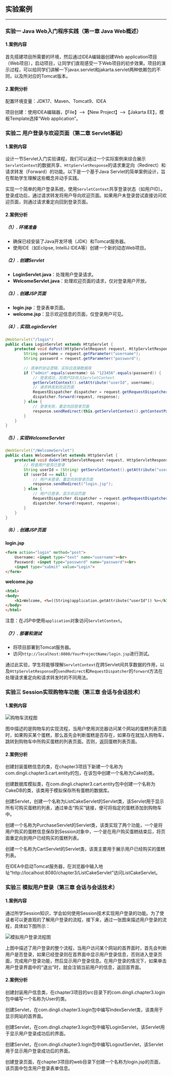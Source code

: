## 实验案例

---------

### 实验一 Java Web入门程序实践（第一章 Java Web概述）

#### 1.案例内容

首先搭建项目所需要的环境，然后通过IDEA编辑器创建Web application项目（Web项目），启动项目，让同学们直观感受一下Web项目的初步效果。项目的演示过程，可以给同学们讲解一下javax.servlet和jakarta.servlet两种依赖包的不同，以及所对应的Tomcat版本。

#### 2.案例分析

配置环境变量：JDK17、Maven、Tomcat9、IDEA

项目创建：使用IDEA编辑器，【File】—>【New Project】—>【Jakarta EE】，模板Template选择“Web application”。



### 实验二 用户登录与欢迎页面（第二章 Servlet基础）

#### 1.案例内容

设计一节Servlet入门实验课程，我们可以通过一个实际案例来综合展示`ServletContext`的数据共享、`HttpServletResponse`的请求重定向（Redirect）和请求转发（Forward）的功能。以下是一个基于Java Servlet的简单案例设计，旨在帮助学生理解这些概念并动手实践。

实现一个简单的用户登录系统，使用`ServletContext`共享登录状态（如用户ID）。登录成功后，通过请求转发将用户导向欢迎页面。如果用户未登录尝试直接访问欢迎页面，则通过请求重定向回到登录页面。

#### 2.案例分析

##### （1）. 环境准备

- 确保已经安装了Java开发环境（JDK）和Tomcat服务器。
- 使用IDE（如Eclipse, IntelliJ IDEA等）创建一个新的动态Web项目。

##### （2）. 创建Servlet

- **LoginServlet.java**：处理用户登录请求。
- **WelcomeServlet.java**：处理欢迎页面的请求，仅对登录用户开放。

##### （3）. 创建JSP页面

- **login.jsp**：登录表单页面。
- **welcome.jsp**：显示欢迎信息的页面，仅登录用户可见。

##### （4）. 实现LoginServlet

```java
@WebServlet("/login")  
public class LoginServlet extends HttpServlet {  
    protected void doPost(HttpServletRequest request, HttpServletResponse response) throws ServletException, IOException {  
        String username = request.getParameter("username");  
        String password = request.getParameter("password");  
  
        // 简单的验证逻辑，实际应连接数据库  
        if ("admin".equals(username) && "123456".equals(password)) {  
            // 登录成功，将用户ID存入ServletContext  
            getServletContext().setAttribute("userId", username);  
            // 请求转发到欢迎页面  
            RequestDispatcher dispatcher = request.getRequestDispatcher("/WelcomeServlet");  
            dispatcher.forward(request, response);  
        } else {  
            // 登录失败，重定向回登录页面  
            response.sendRedirect(this.getServletContext().getContextPath() + "login.jsp");  
        }  
    }  
}
```

##### （5）. 实现WelcomeServlet

```java
@WebServlet("/WelcomeServlet")  
public class WelcomeServlet extends HttpServlet {  
    protected void doGet(HttpServletRequest request, HttpServletResponse response) throws ServletException, IOException {  
        // 检查用户是否已登录  
        String userId = (String) getServletContext().getAttribute("userId");  
        if (userId == null) {  
            // 用户未登录，重定向到登录页面  
            response.sendRedirect("login.jsp");  
        } else {  
            // 用户已登录，显示欢迎页面  
            RequestDispatcher dispatcher = request.getRequestDispatcher("/welcome.jsp");  
            dispatcher.forward(request, response);  
        }  
    }  
}
```

##### （6）. 创建JSP页面

**login.jsp**

```html
<form action="login" method="post">  
    Username: <input type="text" name="username"><br>  
    Password: <input type="password" name="password"><br>  
    <input type="submit" value="Login">  
</form>
```

**welcome.jsp**

```html
<html>  
<body>  
    <h1>Welcome, <%=((String)application.getAttribute("userId")) %></h1>  
</body>  
</html>
```

注意：在JSP中使用`application`对象访问`ServletContext`。

##### （7）. 部署和测试

- 将项目部署到Tomcat服务器。
- 访问`http://localhost:8080/YourProjectName/login.jsp`进行测试。

通过此实验，学生将能够理解`ServletContext`在跨Servlet间共享数据的作用，以及`HttpServletResponse`的`sendRedirect`和`RequestDispatcher`的`forward`方法在处理请求重定向和请求转发时的不同用法。



### 实验三 Session实现购物车功能（第三章 会话与会话技术）

#### 1.案例内容

![购物车流程图](https://img.picgo.net/2024/08/28/1fd61ffde254f49109f9d9bfd3264f076850a46d74df784e.png)

图中描述的是购物车的实现流程，当用户使用浏览器访问某个网站的蛋糕列表页面时，如果购买某个蛋糕，那么首先会判断蛋糕是否存在，如果存在就加入购物车，跳转到购物车中所购买蛋糕的列表页面。否则，返回蛋糕列表页面。

#### 2.案例分析

创建封装蛋糕信息的类，在chapter3项目下新建一个名称为com.dingli.chapter3.cart.entity的包，在该包中创建一个名称为Cake的类。

创建数据库模拟类，在com.dingli.chapter3.cart.entity包中创建一个名称为CakeDB的类，该类用于模拟保存所有蛋糕的数据库。

创建Servlet，创建一个名称为ListCakeServlet的Servlet类，该Servlet用于显示所有可购买蛋糕的列表，通过单击“购买”链接，便可将指定的蛋糕添加到购物车中。

创建一个名称为PurchaseServlet的Servlet类，该类实现了两个功能，一个是将用户购买的蛋糕信息保存到Session对象中，一个是在用户购买蛋糕结束后，将页面重定向到用户已经购买的蛋糕列表。

创建一个名称为CartServlet的Servlet类，该类主要用于展示用户已经购买的蛋糕列表。

在IDEA中启动Tomcat服务器，在浏览器中输入地址“http://localhost:8080/chapter3/ListCakeServlet”访问ListCakeServlet。



### 实验三 模拟用户登录（第三章 会话与会话技术）

#### 1.案例内容

通过所学Session知识，学会如何使用Session技术实现用户登录的功能。为了使读者可以更直观的了解用户登录的流程，接下来，通过一张图来描述用户登录的流程，具体如下图所示：

![模拟用户登录流程图](https://img.picgo.net/2024/08/28/7e34de1230aed8927a545620e9c90cc20250477ee645df1d.png)

上图中描述了用户登录的整个流程，当用户访问某个网站的首界面时，首先会判断用户是否登录，如果已经登录则在首界面中显示用户登录信息，否则进入登录页面，完成用户登录功能，然后显示用户登录信息。在用户登录的情况下，如果单击用户登录界面中的“退出”时，就会注销当前用户的信息，返回首界面。

#### 2.案例分析

创建封装用户信息类，在chapter3项目的src目录下的com.dingli.chapter3.login包中编写一个名称为User的类。

创建Servlet，在com.dingli.chapter3.login包中编写IndexServlet类，该类用于显示网站的首界面。

创建Servlet，在com.dingli.chapter3.login包中编写LoginServlet，该Servlet用于显示用户登录成功后的界面。

创建Servlet，在com.dingli.chapter3.login包中编写LogoutServlet，该Servlet用于显示用户登录成功后的界面。

创建登录页面，在chapter3项目的web目录下创建一个名称为login.jsp的页面，该页面中包含用户登录表单信息。




